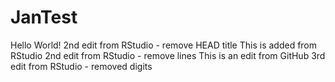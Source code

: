 # JanTest
Hello World!
2nd edit from RStudio - remove HEAD title
This is added from RStudio
2nd edit from RStudio - remove lines
This is an edit from GitHub
3rd edit from RStudio - removed digits
